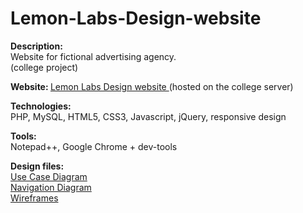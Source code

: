 # Lemon-Labs-Design-website
<b>Description:</b><br> 
Website for fictional advertising agency.
<br>(college project)

<b>Website: </b>
<a href='studentnet.dundeeandangus.ac.uk/~1507342/versiontwo'>Lemon Labs Design website </a>
(hosted on the college server)

<b>Technologies:</b><br> 
PHP, MySQL, HTML5, CSS3, Javascript, jQuery, responsive design

<b>Tools:</b><br>
Notepad++, Google Chrome + dev-tools

<b>Design files:</b>
  <br><a href='docs/LLD project - Use Case diagram ver2.0.pdf'>Use Case Diagram</a>
  <br><a href='docs/LLD project - Navigation Diagram ver2.0.pdf'>Navigation Diagram</a>
  <br><a href='docs/LLD project - Wireframes ver2.0.pdf'>Wireframes</a>
